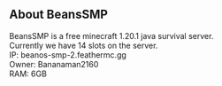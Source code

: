 ## About BeansSMP
BeansSMP is a free minecraft 1.20.1 java survival server.<br>
Currently we have 14 slots on the server.<br>
IP: beanos-smp-2.feathermc.gg<br>
Owner: Bananaman2160<br>
RAM: 6GB<br>
